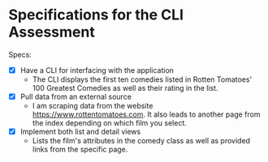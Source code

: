 # Specifications for the CLI Assessment

Specs:
- [X] Have a CLI for interfacing with the application
    * The CLI displays the first ten comedies listed in Rotten Tomatoes' 100 Greatest Comedies as well as their rating in the list.
- [x] Pull data from an external source
    * I am scraping data from the website https://www.rottentomatoes.com. It also leads to another page from the index depending on which film you select.
- [X] Implement both list and detail views
    * Lists the film's attributes in the comedy class as well as provided links from the specific page.
